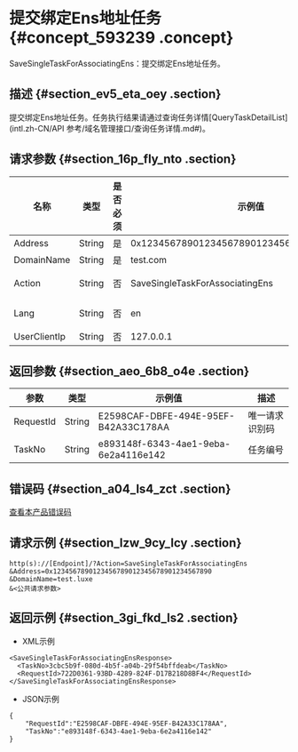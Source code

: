 # 提交绑定Ens地址任务 {#concept_593239 .concept}

SaveSingleTaskForAssociatingEns：提交绑定Ens地址任务。

## 描述 {#section_ev5_eta_oey .section}

提交绑定Ens地址任务。任务执行结果请通过查询任务详情[QueryTaskDetailList](intl.zh-CN/API 参考/域名管理接口/查询任务详情.md#)。

## 请求参数 {#section_16p_fly_nto .section}

|名称|类型|是否必须|示例值|描述|
|--|--|----|---|--|
|Address|String|是|0x1234567890123456789012345678901234567890|ens地址|
|DomainName|String|是|test.com|域名|
|Action|String|否|SaveSingleTaskForAssociatingEns|系统规定参数。取值：SaveSingleTaskForAssociatingEns。|
|Lang|String|否|en|接口返回错误信息语言，枚举值范围：zh 中文；en 英文。默认为en。|
|UserClientIp|String|否|127.0.0.1|用户IP|

## 返回参数 {#section_aeo_6b8_o4e .section}

|参数|类型|示例值|描述|
|--|--|---|--|
|RequestId|String|E2598CAF-DBFE-494E-95EF-B42A33C178AA|唯一请求识别码|
|TaskNo|String|e893148f-6343-4ae1-9eba-6e2a4116e142|任务编号|

## 错误码 {#section_a04_ls4_zct .section}

[查看本产品错误码](https://error-center.alibabacloud.com/status/product/Domain)

## 请求示例 {#section_lzw_9cy_lcy .section}

``` {#codeblock_ro2_m1i_9lb}
http(s)://[Endpoint]/?Action=SaveSingleTaskForAssociatingEns
&Address=0x1234567890123456789012345678901234567890
&DomainName=test.luxe
&<公共请求参数>
```

## 返回示例 {#section_3gi_fkd_ls2 .section}

-   XML示例

``` {#codeblock_08e_kjx_sov}
<SaveSingleTaskForAssociatingEnsResponse>
  <TaskNo>3cbc5b9f-080d-4b5f-a04b-29f54bffdeab</TaskNo>
  <RequestId>722D0361-93BD-4289-824F-D17B218D8BF4</RequestId>
</SaveSingleTaskForAssociatingEnsResponse>
```

-   JSON示例

``` {#codeblock_643_fru_pp9}
{
    "RequestId":"E2598CAF-DBFE-494E-95EF-B42A33C178AA",
    "TaskNo":"e893148f-6343-4ae1-9eba-6e2a4116e142"
}
```


